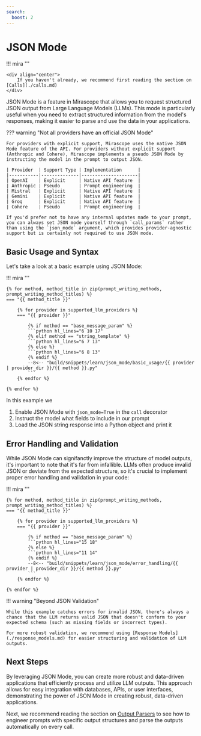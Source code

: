 ```yaml
---
search:
  boost: 2
---
```


# JSON Mode

!!! mira ""

    <div align="center">
        If you haven't already, we recommend first reading the section on [Calls](./calls.md)
    </div>

JSON Mode is a feature in Mirascope that allows you to request structured JSON output from Large Language Models (LLMs). This mode is particularly useful when you need to extract structured information from the model's responses, making it easier to parse and use the data in your applications.

??? warning "Not all providers have an official JSON Mode"

    For providers with explicit support, Mirascope uses the native JSON Mode feature of the API. For providers without explicit support (Anthropic and Cohere), Mirascope implements a pseudo JSON Mode by instructing the model in the prompt to output JSON.

    | Provider  | Support Type | Implementation      |
    |-----------|--------------|---------------------|
    | OpenAI    | Explicit     | Native API feature  |
    | Anthropic | Pseudo       | Prompt engineering  |
    | Mistral   | Explicit     | Native API feature  |
    | Gemini    | Explicit     | Native API feature  |
    | Groq      | Explicit     | Native API feature  |
    | Cohere    | Pseudo       | Prompt engineering  |

    If you'd prefer not to have any internal updates made to your prompt, you can always set JSON mode yourself through `call_params` rather than using the `json_mode` argument, which provides provider-agnostic support but is certainly not required to use JSON mode.

## Basic Usage and Syntax

Let's take a look at a basic example using JSON Mode:

!!! mira ""

    {% for method, method_title in zip(prompt_writing_methods, prompt_writing_method_titles) %}
    === "{{ method_title }}"

        {% for provider in supported_llm_providers %}
        === "{{ provider }}"

            {% if method == "base_message_param" %}
            ```python hl_lines="6 10 17"
            {% elif method == "string_template" %}
            ```python hl_lines="6 7 13"
            {% else %}
            ```python hl_lines="6 8 13"
            {% endif %}
            --8<-- "build/snippets/learn/json_mode/basic_usage/{{ provider | provider_dir }}/{{ method }}.py"
            ```
        {% endfor %}

    {% endfor %}

In this example we

1. Enable JSON Mode with `json_mode=True` in the `call` decorator
2. Instruct the model what fields to include in our prompt
3. Load the JSON string response into a Python object and print it

## Error Handling and Validation

While JSON Mode can signifanctly improve the structure of model outputs, it's important to note that it's far from infallible. LLMs often produce invalid JSON or deviate from the expected structure, so it's crucial to implement proper error handling and validation in your code:

!!! mira ""

    {% for method, method_title in zip(prompt_writing_methods, prompt_writing_method_titles) %}
    === "{{ method_title }}"

        {% for provider in supported_llm_providers %}
        === "{{ provider }}"

            {% if method == "base_message_param" %}
            ```python hl_lines="15 18"
            {% else %}
            ```python hl_lines="11 14"
            {% endif %}
            --8<-- "build/snippets/learn/json_mode/error_handling/{{ provider | provider_dir }}/{{ method }}.py"
            ```
        {% endfor %}

    {% endfor %}

!!! warning "Beyond JSON Validation"

    While this example catches errors for invalid JSON, there's always a chance that the LLM returns valid JSON that doesn't conform to your expected schema (such as missing fields or incorrect types).

    For more robust validation, we recommend using [Response Models](./response_models.md) for easier structuring and validation of LLM outputs.

## Next Steps

By leveraging JSON Mode, you can create more robust and data-driven applications that efficiently process and utilize LLM outputs. This approach allows for easy integration with databases, APIs, or user interfaces, demonstrating the power of JSON Mode in creating robust, data-driven applications.

Next, we recommend reading the section on [Output Parsers](./output_parsers.md) to see how to engineer prompts with specific output structures and parse the outputs automatically on every call.
